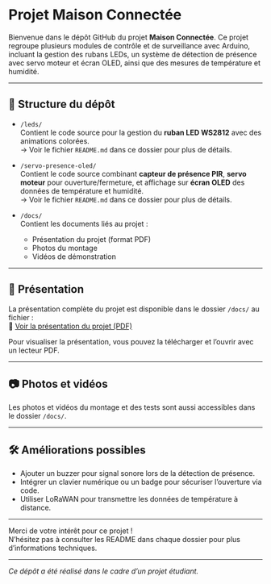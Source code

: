 # Projet Maison Connectée

Bienvenue dans le dépôt GitHub du projet **Maison Connectée**. Ce projet regroupe plusieurs modules de contrôle et de surveillance avec Arduino, incluant la gestion des rubans LEDs, un système de détection de présence avec servo moteur et écran OLED, ainsi que des mesures de température et humidité.

---

## 📂 Structure du dépôt

- `/leds/`  
  Contient le code source pour la gestion du **ruban LED WS2812** avec des animations colorées.  
  → Voir le fichier `README.md` dans ce dossier pour plus de détails.

- `/servo-presence-oled/`  
  Contient le code source combinant **capteur de présence PIR**, **servo moteur** pour ouverture/fermeture, et affichage sur **écran OLED** des données de température et humidité.  
  → Voir le fichier `README.md` dans ce dossier pour plus de détails.

- `/docs/`  
  Contient les documents liés au projet :  
  - Présentation du projet (format PDF)  
  - Photos du montage  
  - Vidéos de démonstration  

---

## 📖 Présentation

La présentation complète du projet est disponible dans le dossier `/docs/` au fichier :  
📄 [Voir la présentation du projet (PDF)](docs/presentation.pdf)


Pour visualiser la présentation, vous pouvez la télécharger et l’ouvrir avec un lecteur PDF.

---

## 📷 Photos et vidéos

Les photos et vidéos du montage et des tests sont aussi accessibles dans le dossier `/docs/`.

---

## 🛠️ Améliorations possibles

- Ajouter un buzzer pour signal sonore lors de la détection de présence.  
- Intégrer un clavier numérique ou un badge pour sécuriser l’ouverture via code.  
- Utiliser LoRaWAN pour transmettre les données de température à distance.  

---

Merci de votre intérêt pour ce projet !  
N’hésitez pas à consulter les README dans chaque dossier pour plus d’informations techniques.

---

*Ce dépôt a été réalisé dans le cadre d’un projet étudiant.*
